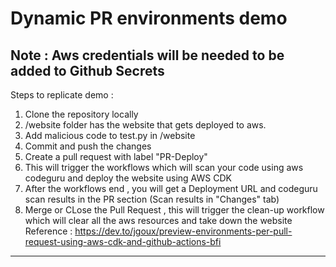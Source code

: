 # Dynamic PR environments demo
## Note : Aws credentials will be needed to be added to Github Secrets
Steps to replicate demo :
1) Clone the repository locally
2) /website folder has the website that gets deployed to aws.
3) Add malicious code to test.py in /website
4) Commit and push the changes 
5) Create a pull request with label "PR-Deploy"
6) This will trigger the workflows which will scan your code using aws codeguru and deploy the website using AWS CDK 
7) After the workflows end , you will get a Deployment URL and codeguru scan results in the PR section (Scan results in "Changes" tab)
8) Merge or CLose the Pull Request , this will trigger the clean-up workflow which will clear all the aws resources and take down the website
Reference : 
https://dev.to/jgoux/preview-environments-per-pull-request-using-aws-cdk-and-github-actions-bfi
*******************************************************************************************
